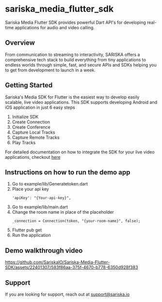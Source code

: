 # sariska_media_flutter_sdk

Sariska Media Flutter SDK provides powerful Dart API's for developing real-time applications for audio and video calling.

## Overview

From communication to streaming to interactivity, SARISKA offers a comprehensive tech stack to build everything from tiny applications to endless worlds through simple, fast, and secure APIs and SDKs helping you to get from development to launch in a week.

## Getting Started

Sariska's Media SDK for Flutter is the easiest way to develop easily scalable,  live video applications. This SDK supports developing Android and iOS application in just 6 easy steps

1. Initialize SDK
2. Create Connection
3. Create Conference
4. Capture Local Tracks
5. Capture Remote Tracks
6. Play Tracks

For detailed documentation on how to integrate the SDK for your live video applications, checkout [here](https://docs.sariska.io/media/development/dart)

## Instructions on how to run the demo app

1. Go to example/lib/Generatetoken.dart
2. Place your api key
   ```
   'apiKey': "{Your-api-key}",
   ```
3. Go to example/lib/main.dart
4. Change the room name in place of the placeholder
    ```
   _connection = Connection(token, "{your-room-name}", false);           
   ```
5. Flutter pub get
6. Run the application

## Demo walkthrough video

https://github.com/SariskaIO/Sariska-Media-Flutter-SDK/assets/22401307/583f86aa-375f-4670-b778-6350d928f383



## Support 
If you are looking for support, reach out at [support@sariska.io](support@sariska.io)



